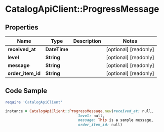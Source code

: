 # CatalogApiClient::ProgressMessage

## Properties

Name | Type | Description | Notes
------------ | ------------- | ------------- | -------------
**received_at** | **DateTime** |  | [optional] [readonly] 
**level** | **String** |  | [optional] [readonly] 
**message** | **String** |  | [optional] [readonly] 
**order_item_id** | **String** |  | [optional] [readonly] 

## Code Sample

```ruby
require 'CatalogApiClient'

instance = CatalogApiClient::ProgressMessage.new(received_at: null,
                                 level: null,
                                 message: This is a sample message,
                                 order_item_id: null)
```


